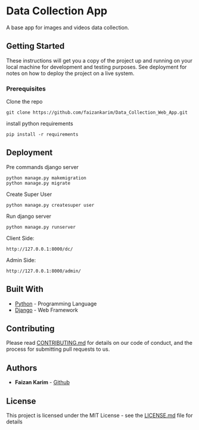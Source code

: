 # Data Collection App

A base app for images and videos data collection.

## Getting Started

These instructions will get you a copy of the project up and running on your local machine for development and testing purposes. See deployment for notes on how to deploy the project on a live system.

### Prerequisites

Clone the repo

```
git clone https://github.com/faizankarim/Data_Collection_Web_App.git
```

install python requirements

```
pip install -r requirements
```


## Deployment

Pre commands django server
```
python manage.py makemigration
python manage.py migrate
```
Create Super User
```
python manage.py createsuper user
```
Run django server
```
python manage.py runserver
```

Client Side:
```
http://127.0.0.1:8000/dc/
```

Admin Side:
```
http://127.0.0.1:8000/admin/
```

## Built With

* [Python](https://www.python.org/) - Programming Language
* [Django](https://www.djangoproject.com/) - Web Framework

## Contributing

Please read [CONTRIBUTING.md](https://gist.github.com/PurpleBooth/b24679402957c63ec426) for details on our code of conduct, and the process for submitting pull requests to us.

## Authors

* **Faizan Karim** - [Github](https://github.com/faizankarim)


## License

This project is licensed under the MIT License - see the [LICENSE.md](LICENSE.md) file for details
